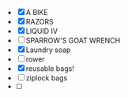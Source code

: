 - [x] A BIKE
- [x] RAZORS
- [x] LIQUID IV
- [ ] SPARROW'S GOAT WRENCH
- [x] Laundry soap
- [ ] rower
- [x] reusable bags!
- [ ] ziplock bags
- [ ] 